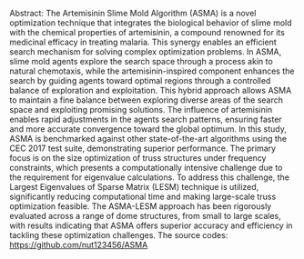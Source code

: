 Abstract:
The Artemisinin Slime Mold Algorithm (ASMA) is a novel optimization technique that integrates the biological behavior of slime mold with the chemical properties of artemisinin, a compound renowned for its medicinal efficacy in treating malaria. This synergy enables an efficient search mechanism for solving complex optimization problems. In ASMA, slime mold agents explore the search space through a process akin to natural chemotaxis, while the artemisinin-inspired component enhances the search by guiding agents toward optimal regions through a controlled balance of exploration and exploitation. This hybrid approach allows ASMA to maintain a fine balance between exploring diverse areas of the search space and exploiting promising solutions. The influence of artemisinin enables rapid adjustments in the agents search patterns, ensuring faster and more accurate convergence toward the global optimum. In this study, ASMA is benchmarked against other state-of-the-art algorithms using the CEC 2017 test suite, demonstrating superior performance. The primary focus is on the size optimization of truss structures under frequency constraints, which presents a computationally intensive challenge due to the requirement for eigenvalue calculations. To address this challenge, the Largest Eigenvalues of Sparse Matrix (LESM) technique is utilized, significantly reducing computational time and making large-scale truss optimization feasible. The ASMA-LESM approach has been rigorously evaluated across a range of dome structures, from small to large scales, with results indicating that ASMA offers superior accuracy and efficiency in tackling these optimization challenges. The source codes: https://github.com/nut123456/ASMA                                                          
